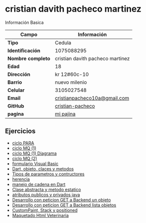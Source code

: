 # cristian davith pacheco martinez
Información Basica

| Campo | Información |
| --- | --- |
| **Tipo** | Cedula |
| **Identificación** | 1075088295|
| **Nombre completo** | cristian davith pacheco martinez |
| **Edad** | 18 |
| **Dirección** | kr 12#60c-10|
| **Barrio** | nuevo milenio |
| **Celular** | 3105027548|
| **Email** | cristianpacheco10a@gmail.com |
| **GitHub** |[cristian-pacheco](https://github.com/Cristian-pacheco) |
| **pagina** |[mi pajina](https://cristian-pacheco.github.io/)

## Ejercicios

- [ciclo PARA](ADSO4.md)
- [ciclo MQ (1)](ADSO5.md)
- [ciclo MQ (1) Diagrama](ADSO5(diagrama).png)
- [ciclo MQ (2)](ADSO6.md)
- [formulario Visual Basic](ADSO7.md)
- [Dart, objeto, claces y metodos](ADSO8.md)
- [Tipos de parametros y contructores](ADSO9.md)
- [herencia](ADSO10.md)
- [manejo de cadena en Dart](ADSO11.md)
- [Clase abstracta y metodo estatico](ADSO12.1.md)
- [atributos publicos y privados java](ADSO12.2.md)
- [Desarrollo con peticion GET a Backend un objeto](ADSO13)
- [Desarrollo con peticion GET a Backend lista objetos](ADSO14)
- [CustomPaint, Stack y positioned](ADSO15)
- [Maquetado Html Veterinaria](ADSO17)

